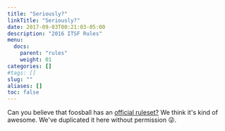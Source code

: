 ```yaml
---
title: "Seriously?"
linkTitle: "Seriously?"
date: 2017-09-03T00:21:03-05:00
description: "2016 ITSF Rules"
menu:
  docs:
    parent: "rules"
    weight: 01
categories: []
#tags: []
slug: ""
aliases: []
toc: false
---
```


Can you believe that foosball has an [official ruleset?](https://www.table-soccer.org/rules/documents/2016_Rulebook.pdf) We think it's kind of awesome. We've duplicated it here without permission 😜.
